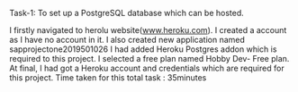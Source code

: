 Task-1: To set up a PostgreSQL database which can be hosted.

I firstly navigated to herolu website(www.heroku.com).
I created a account as I have no account in it.
I also created new application named sapprojectone2019501026
I had added Heroku Postgres addon which is required to this project.
I selected a free plan named Hobby Dev- Free plan.
At final, I had got a Heroku account and credentials which are required for this project.
Time taken for this total task : 35minutes 
